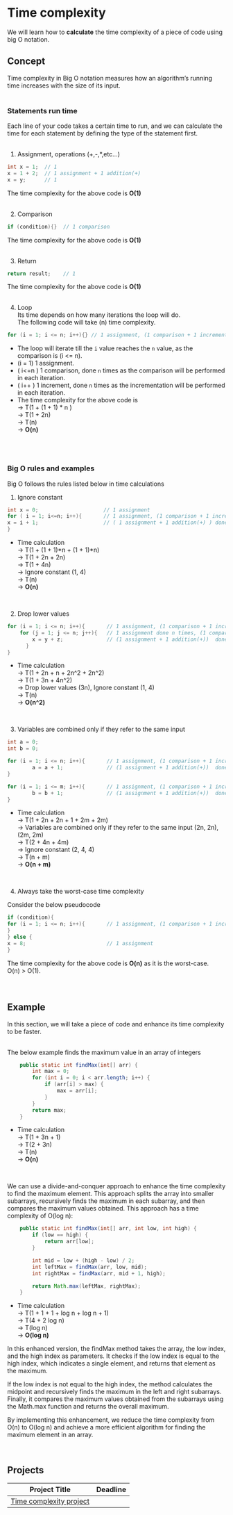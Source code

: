 # Time complexity

We will learn how to **calculate** the time complexity of a piece of code using big O notation.

## Concept     
Time complexity in Big O notation measures how an algorithm’s running time increases with the size of its input.   
<br/>
### Statements run time 
Each line of your code takes a certain time to run, and we can calculate the time for each statement by defining the type of the statement first.   
<br/>
1. Assignment, operations (+,-,*,etc...)   
        
```java
int x = 1;  // 1
x = 1 + 2;  // 1 assignment + 1 addition(+)
x = y;      // 1
```   
The time complexity for the above code is **O(1)**   
<br/>
   
2. Comparison   
      
```java
if (condition){}  // 1 comparison
```
The time complexity for the above code is **O(1)**   
<br/>
    
3. Return   
   
```java   
return result;    // 1 
```
The time complexity for the above code is **O(1)**  
<br/>

4. Loop   
Its time depends on how many iterations the loop will do.   
The following code will take (n) time complexity.    
      
```java   
for (i = 1; i <= n; i++){} // 1 assignment, (1 comparison + 1 increment) done n times
```

- The loop will iterate till the `i` value reaches the `n` value, as the comparison is (i <= n).
- (i = 1) 1 assignment.
- ( i<=n ) 1 comparison, done `n` times as the comparison will be performed in each iteration.
- ( i++ )  1 increment, done `n` times as the incrementation will be performed in each iteration.
- The time complexity for the above code is   
-> T(1 + (1 + 1) * n )   
-> T(1 + 2n)   
-> T(n)   
-> **O(n)**   
<br/>
<br/>

### Big O rules and examples   
Big O follows the rules listed below in time calculations


1. Ignore constant

```java
int x = 0;                     // 1 assignment
for ( i = 1; i<=n; i++){       // 1 assignment, (1 comparison + 1 increment) done n times {( 1+(1+1)*n )}
x = i + 1;                     // ( 1 assignment + 1 addition(+) ) done n times           {( (1+1)*n )}
}
```
- Time calculation  
-> T(1 + (1 + 1)*n + (1 + 1)*n)   
-> T(1 + 2n + 2n)   
-> T(1 + 4n)   
-> Ignore constant (1, 4)      
-> T(n)     
-> **O(n)**
<br/>
   
2. Drop lower values   
   
```java
for (i = 1; i <= n; i++){       // 1 assignment, (1 comparison + 1 increment) done n times                          //{( 1+(1+1)*n )}
    for (j = 1; j <= n; j++){   // 1 assignment done n times, (1 comparison + 1 increment) done n * n times         //{( 1*n + (1+1)n*n )}
        x = y + z;              // (1 assignment + 1 addition(+))  done n * n times                                 //{( (1+1)n*n )} 
      }
}
```


- Time calculation  
-> T(1 + 2n + n + 2n^2 + 2n^2)   
-> T(1 + 3n + 4n^2)   
-> Drop lower values (3n), Ignore constant (1, 4)   
-> T(n)   
-> **O(n^2)**
<br/>
   
3. Variables are combined only if they refer to the same input   
   
```java
int a = 0;
int b = 0;

for (i = 1; i <= n; i++){       // 1 assignment, (1 comparison + 1 increment) done n times                          //{( 1+(1+1)*n )}
        a = a + 1;              // (1 assignment + 1 addition(+))  done n times                                     //{( {( 2n )} 
}

for (i = 1; i <= m; i++){       // 1 assignment, (1 comparison + 1 increment) done m times                          //{( 1+(1+1)*m )}
        b = b + 1;              // (1 assignment + 1 addition(+))  done m times                                     //{( {( 2m )} 
}
```
   
- Time calculation  
-> T(1 + 2n + 2n + 1 + 2m + 2m)   
-> Variables are combined only if they refer to the same input (2n, 2n), (2m, 2m)       
-> T(2 + 4n + 4m)   
-> Ignore constant (2, 4, 4)   
-> T(n + m)    
-> **O(n + m)**
<br/>
   
4. Always take the worst-case time complexity      

Consider the below pseudocode      
```java  
if (condition){
for (i = 1; i <= n; i++){       // 1 assignment, (1 comparison + 1 increment) done n times    {( 1+(1+1)*n )} -> O(n)
}
} else {
x = 8;                          // 1 assignment                                                   {(1)}       -> O(1)
}
```

The time complexity for the above code is **O(n)** as it is the worst-case.   
O(n) > O(1).  
<br/>
<br/>



## Example   
In this section, we will take a piece of code and enhance its time complexity to be faster.   
<br/>


The below example finds the maximum value in an array of integers   
   
```java
    public static int findMax(int[] arr) {
        int max = 0;                                                                    // {( 1 )}
        for (int i = 0; i < arr.length; i++) {                                          // {( n )}
            if (arr[i] > max) {                                                         // {( n )}
                max = arr[i];                                                           // {( n )}
            }
        }
        return max;                                                                     // {( 1 )} 
    }

```

- Time calculation   
-> T(1 + 3n + 1)   
-> T(2 + 3n)   
-> T(n)   
-> **O(n)**     
<br/>

We can use a divide-and-conquer approach to enhance the time complexity to find the maximum element. This approach splits the array into smaller subarrays, recursively finds the maximum in each subarray, and then compares the maximum values obtained. This approach has a time complexity of O(log n):   
   
```java
    public static int findMax(int[] arr, int low, int high) {
        if (low == high) {                                                               // {( 1 )}
            return arr[low];                                                             // {( 1 )}
        }

        int mid = low + (high - low) / 2;                                                //  {( 1 )}
        int leftMax = findMax(arr, low, mid);                                            // {( Log n )}
        int rightMax = findMax(arr, mid + 1, high);                                      // {( Log n )}

        return Math.max(leftMax, rightMax);                                              //  {( 1 )}
    }
```

- Time calculation   
-> T(1 + 1 + 1 + log n + log n + 1)   
-> T(4 + 2 log n)   
-> T(log n)     
-> **O(log n)**

  
In this enhanced version, the findMax method takes the array, the low index, and the high index as parameters. It checks if the low index is equal to the high index, which indicates a single element, and returns that element as the maximum.

If the low index is not equal to the high index, the method calculates the midpoint and recursively finds the maximum in the left and right subarrays. Finally, it compares the maximum values obtained from the subarrays using the Math.max function and returns the overall maximum.

By implementing this enhancement, we reduce the time complexity from O(n) to O(log n) and achieve a more efficient algorithm for finding the maximum element in an array.


<br/>

## Projects

Project Title | Deadline |
|:-----------:|:-|
|[Time complexity project](https://github.com/SAFCSP-Team/time-complexity-project) || 





